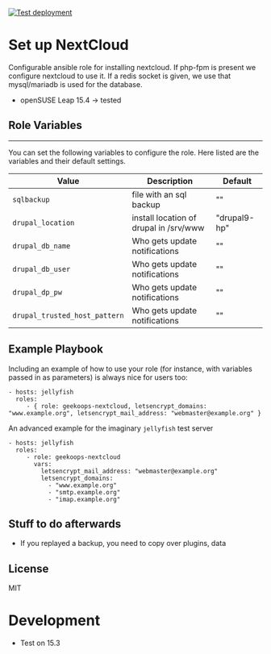 [![Test deployment](https://github.com/GeekOops/geekoops-nextcloud/actions/workflows/CI.yml/badge.svg)](https://github.com/GeekOops/geekoops-nextcloud/actions/workflows/CI.yml)

# Set up NextCloud

Configurable ansible role for installing nextcloud.
If php-fpm is present we configure nextcloud to use it.
If a redis socket is given, we use that
mysql/mariadb is used for the database.

- openSUSE Leap 15.4 -> tested

## Role Variables
--------------

You can set the following variables to configure the role. Here listed are the variables and their default settings.


| Value | Description | Default |
|-------|-------------|---------|
|`sqlbackup` | file with an sql backup | "" |
|`drupal_location` | install location of drupal in /srv/www | "drupal9-hp" |
|`drupal_db_name` | Who gets update notifications | "" |
|`drupal_db_user` | Who gets update notifications | "" |
|`drupal_dp_pw` | Who gets update notifications | "" |
|`drupal_trusted_host_pattern` | Who gets update notifications | "" |

## Example Playbook

Including an example of how to use your role (for instance, with variables passed in as parameters) is always nice for users too:

    - hosts: jellyfish
      roles:
         - { role: geekoops-nextcloud, letsencrypt_domains: "www.example.org", letsencrypt_mail_address: "webmaster@example.org" }

An advanced example for the imaginary `jellyfish` test server

    - hosts: jellyfish
      roles:
         - role: geekoops-nextcloud
           vars:
             letsencrypt_mail_address: "webmaster@example.org"
             letsencrypt_domains:
               - "www.example.org"
               - "smtp.example.org"
               - "imap.example.org"

## Stuff to do afterwards
- If you replayed a backup, you need to copy over plugins, data

## License

MIT

# Development
- Test on 15.3
